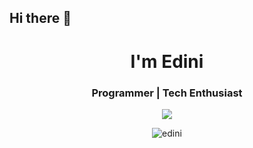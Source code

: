 ## Hi there 👋
<h1 align="center">I'm Edini</h1>
<h3 align="center">Programmer | Tech Enthusiast </h3>

<p align="center"><img align="center" src="https://github-readme-stats.vercel.app/api/top-langs/?username=e-d-i-n-i&layout=compact" /></p>

<p align="center">
<!-- <a href="https://www.youtube.com/c/coderadiance" target="blank">YouTube</a>
  <a href="https://discord.gg/Jb9EQhhe4h" target="blank">Discord</a> -->

<p align="center"> <img src="https://komarev.com/ghpvc/?username=e-d-i-n-i&color=red" alt="edini" /> </p>
